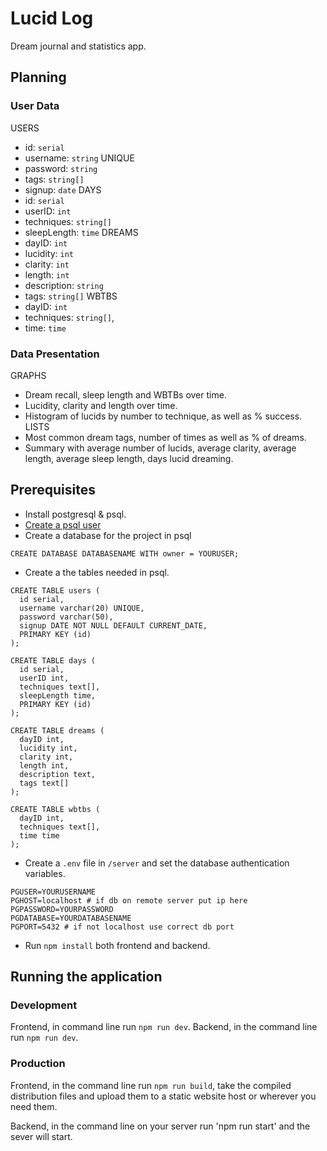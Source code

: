 # Lucid Log
Dream journal and statistics app.
## Planning
### User Data
USERS
 - id: `serial`
 - username: `string` UNIQUE
 - password: `string`
 - tags: `string[]`
 - signup: `date`
DAYS
 - id: `serial`
 - userID: `int`
 - techniques: `string[]`
 - sleepLength: `time`
DREAMS
 - dayID: `int`
 - lucidity: `int`
 - clarity: `int`
 - length: `int`
 - description: `string`
 - tags: `string[]`
WBTBS
 - dayID: `int`
 - techniques: `string[]`,
 - time: `time`
### Data Presentation
GRAPHS
 - Dream recall, sleep length and WBTBs over time.
 - Lucidity, clarity and length over time.
 - Histogram of lucids by number to technique, as well as % success.
LISTS
 - Most common dream tags, number of times as well as % of dreams.
 - Summary with average number of lucids, average clarity, average length, average sleep length, days lucid dreaming.
## Prerequisites
 - Install postgresql & psql.
 - [Create a psql user](https://www.postgresql.org/docs/12/sql-createuser.html)
 - Create a database for the project in psql
```
CREATE DATABASE DATABASENAME WITH owner = YOURUSER;
```
 - Create a the tables needed in psql.
```
CREATE TABLE users (
  id serial,
  username varchar(20) UNIQUE,
  password varchar(50),
  signup DATE NOT NULL DEFAULT CURRENT_DATE,
  PRIMARY KEY (id)
);

CREATE TABLE days (
  id serial,
  userID int,
  techniques text[],
  sleepLength time,
  PRIMARY KEY (id)
);

CREATE TABLE dreams (
  dayID int,
  lucidity int,
  clarity int,
  length int,
  description text,
  tags text[]
);

CREATE TABLE wbtbs (
  dayID int,
  techniques text[],
  time time
);
```
 - Create a `.env` file in `/server` and set the database authentication variables.
```
PGUSER=YOURUSERNAME
PGHOST=localhost # if db on remote server put ip here
PGPASSWORD=YOURPASSWORD
PGDATABASE=YOURDATABASENAME
PGPORT=5432 # if not localhost use correct db port
```
 - Run `npm install` both frontend and backend.
## Running the application
### Development
Frontend, in command line run `npm run dev`.
Backend, in the command line run `npm run dev`.
### Production
Frontend, in the command line run `npm run build`, take the compiled distribution files and upload them to a static website host or wherever you need them.

Backend, in the command line on your server run 'npm run start' and the sever will start.

